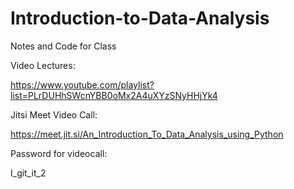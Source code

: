 # Introduction-to-Data-Analysis
Notes and Code for Class

Video Lectures:

https://www.youtube.com/playlist?list=PLrDUHhSWcnYBB0oMx2A4uXYzSNyHHjYk4

Jitsi Meet Video Call:

https://meet.jit.si/An_Introduction_To_Data_Analysis_using_Python

Password for videocall:

I_git_it_2


